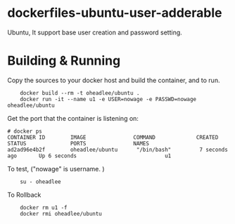 # dockerfiles-ubuntu-user-adderable
Ubuntu, It support base user creation and password setting.

# Building & Running

Copy the sources to your docker host and build the container, and to run.
```
	docker build --rm -t oheadlee/ubuntu .
	docker run -it --name u1 -e USER=nowage -e PASSWD=nowage oheadlee/ubuntu
```
Get the port that the container is listening on:

```
# docker ps
CONTAINER ID        IMAGE               COMMAND             CREATED             STATUS              PORTS               NAMES
ad2ad96e4b2f        oheadlee/ubuntu      "/bin/bash"         7 seconds ago       Up 6 seconds                            u1
```

To test, ("nowage" is username. )
```
	su - oheadlee
```
To Rollback
```
    docker rm u1 -f
    docker rmi oheadlee/ubuntu
```
